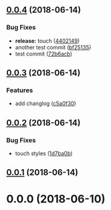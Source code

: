 <a name="0.0.4"></a>
## [0.0.4](https://bitbucket.org/vitaliyzolotoy/pillbox/compare/v0.0.3...v0.0.4) (2018-06-14)


### Bug Fixes

* **release:** touch ([4402149](https://bitbucket.org/vitaliyzolotoy/pillbox/commits/4402149))
* another test commit ([bf25135](https://bitbucket.org/vitaliyzolotoy/pillbox/commits/bf25135))
* test commit ([72b6acb](https://bitbucket.org/vitaliyzolotoy/pillbox/commits/72b6acb))



<a name="0.0.3"></a>
## [0.0.3](https://bitbucket.org/vitaliyzolotoy/pillbox/compare/v0.0.2...v0.0.3) (2018-06-14)


### Features

* add changlog ([c5a0f30](https://bitbucket.org/vitaliyzolotoy/pillbox/commits/c5a0f30))



<a name="0.0.2"></a>
## [0.0.2](https://bitbucket.org/vitaliyzolotoy/pillbox/compare/v0.0.1...v0.0.2) (2018-06-14)


### Bug Fixes

* touch styles ([1d7ba0b](https://bitbucket.org/vitaliyzolotoy/pillbox/commits/1d7ba0b))



<a name="0.0.1"></a>
## [0.0.1](https://bitbucket.org/vitaliyzolotoy/pillbox/compare/v0.0.0...v0.0.1) (2018-06-14)



<a name="0.0.0"></a>
# 0.0.0 (2018-06-10)



